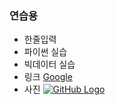 ### 연습용
- 한줄입력
- 파이썬 실습
- 빅데이터 실습
- 링크 [Google](https://www.google.com)
- 사진 [![GitHub Logo](https://github.githubassets.com/images/modules/logos_page/GitHub-Mark.png)](https://github.com)
